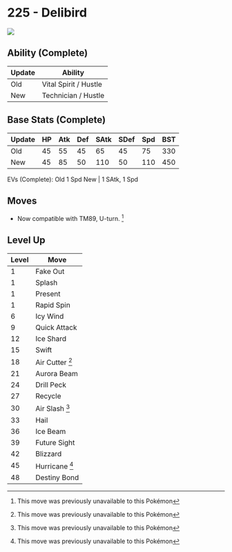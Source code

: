 # 225 - Delibird
![][225]

## Ability (Complete)

Update | Ability
---    | ---
Old    | Vital Spirit / Hustle
New    | Technician / Hustle

## Base Stats (Complete)

Update | HP | Atk | Def | SAtk | SDef | Spd | BST
---    | ---| --- | --- | ---  | ---  | --- | ---
Old    | 45 |  55 |  45 |  65  |  45  |  75  |  330
New    | 45 |  85 |  50 |  110  |  50  |  110  |  450

EVs (Complete):
Old     1 Spd
New    | 1 SAtk, 1 Spd

## Moves

 - Now compatible with TM89, U-turn. [^1]

## Level Up

Level | Move
---   | ---
  1   | Fake Out
  1   | Splash
  1   | Present
  1   | Rapid Spin
  6   | Icy Wind
  9   | Quick Attack
 12   | Ice Shard
 15   | Swift
 18   | Air Cutter [^1]
 21   | Aurora Beam
 24   | Drill Peck
 27   | Recycle
 30   | Air Slash [^1]
 33   | Hail
 36   | Ice Beam
 39   | Future Sight
 42   | Blizzard
 45   | Hurricane [^1]
 48   | Destiny Bond




[^1]: This move was previously unavailable to this Pokémon

[225]: ../img/pokemon/225.png
